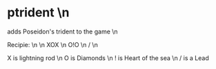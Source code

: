 # ptrident \n
adds Poseidon's trident to the game \n

Recipie: \n
\n
XOX \n
O!O \n
 /  \n
 
 X is lightning rod \n
 O is Diamonds \n
 ! is Heart of the sea \n
 / is a Lead
